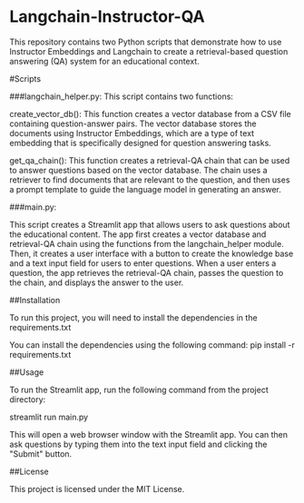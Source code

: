# Langchain-Instructor-QA

This repository contains two Python scripts that demonstrate how to use Instructor Embeddings and Langchain to create a retrieval-based question answering (QA) system for an educational context.

#Scripts

###langchain_helper.py: This script contains two functions:

create_vector_db(): This function creates a vector database from a CSV file containing question-answer pairs. The vector database stores the documents using Instructor Embeddings, which            are a type of text embedding that is specifically designed for question answering tasks.
        
get_qa_chain(): This function creates a retrieval-QA chain that can be used to answer questions based on the vector database. The chain uses a retriever to find documents that are                  relevant  to the question, and then uses a prompt template to guide the language model in generating an answer.

###main.py: 

This script creates a Streamlit app that allows users to ask questions about the educational content. The app first creates a vector database and retrieval-QA chain using the functions from the langchain_helper module. Then, it creates a user interface with a button to create the knowledge base and a text input field for users to enter questions. When a user enters a question, the app retrieves the retrieval-QA chain, passes the question to the chain, and displays the answer to the user.

##Installation

To run this project, you will need to install the dependencies in the requirements.txt

You can install the dependencies using the following command: pip install -r requirements.txt

##Usage

To run the Streamlit app, run the following command from the project directory:

streamlit run main.py

This will open a web browser window with the Streamlit app. You can then ask questions by typing them into the text input field and clicking the "Submit" button.

##License

This project is licensed under the MIT License.
